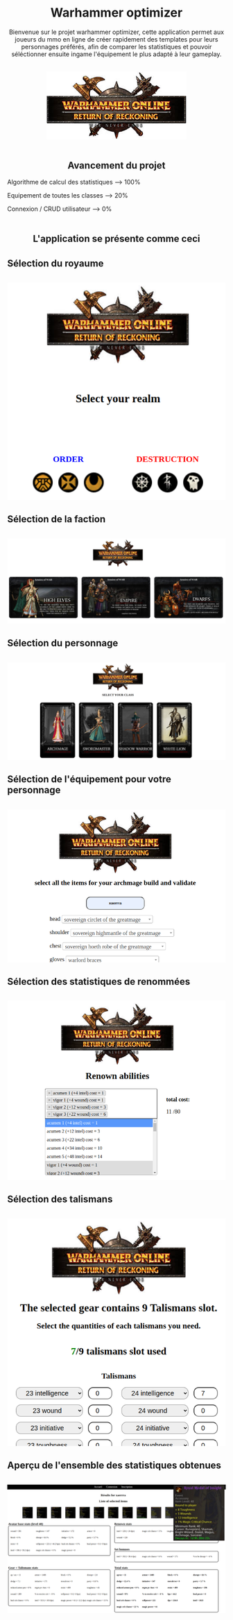 <h1 style="text-align:center;"> Warhammer optimizer </h1>

<p style="text-align:center;">Bienvenue sur le projet warhammer optimizer, cette application permet aux joueurs du mmo en ligne de créer rapidement des templates pour leurs personnages préférés, afin de comparer les statistiques et pouvoir séléctionner ensuite ingame l'équipement le plus adapté à leur gameplay.</p>

<div style="display:flex; justify-content:center; margin-top: 2rem;"> 
    <img style ="align:center;" src="Warhammer-optimiser/public/asset/images/logo.jpeg" alt=""> 
</div>

<h2 style="text-align:center; margin-top:3rem;"> Avancement du projet </h2>
<p>Algorithme de calcul des statistiques --> 100% </p>
<p>Equipement de toutes les classes --> 20% </p>
<p>Connexion / CRUD utilisateur --> 0% </p>


<h2 align="center" style="margin-top:3rem;">L'application se présente comme ceci </h2>

<h2 style="margin-top:2rem;"> Sélection du royaume </h2>
<div style="display:flex; justify-content:center; margin-top: 2rem;"> 
    <img style ="align:center;" src="Warhammer-optimiser/docs preview/realm.png" alt=""> 
</div>

<h2 style="margin-top:2rem;"> Sélection de la faction</h2>
<div style="display:flex; justify-content:center; margin-top: 2rem;"> 
    <img style ="align:center;" src="Warhammer-optimiser/docs preview/race.png" alt="">
</div>

<h2 style="margin-top:2rem;"> Sélection du personnage</h2>
<div style="display:flex; justify-content:center; margin-top: 2rem;"> 
    <img style ="align:center;" src="Warhammer-optimiser/docs preview/class.png" alt=""> 
</div>

<h2 style="margin-top:2rem;"> Sélection de l'équipement pour votre personnage</h2>
<div style="display:flex; justify-content:center; margin-top: 2rem;"> 
    <img style ="align:center;" src="Warhammer-optimiser/docs preview/gear.png" alt=""> 
</div>

<h2 style="margin-top:2rem;"> Sélection des statistiques de renommées</h2>
<div style="display:flex; justify-content:center; margin-top: 2rem;"> 
    <img style ="align:center;" src="Warhammer-optimiser/docs preview/renown.png" alt=""> 
</div>

<h2 style="margin-top:2rem;"> Sélection des talismans</h2>
<div style="display:flex; justify-content:center; margin-top: 2rem;"> 
    <img style ="align:center;" src="Warhammer-optimiser/docs preview/talismans.png" alt=""> 
</div>

<h2 style="margin-top:2rem;"> Aperçu de l'ensemble des statistiques obtenues</h2>
<div style="display:flex; justify-content:center; margin-top: 2rem;"> 
    <img style ="align:center;" src="Warhammer-optimiser/docs preview/results.png" alt=""> 
</div>



